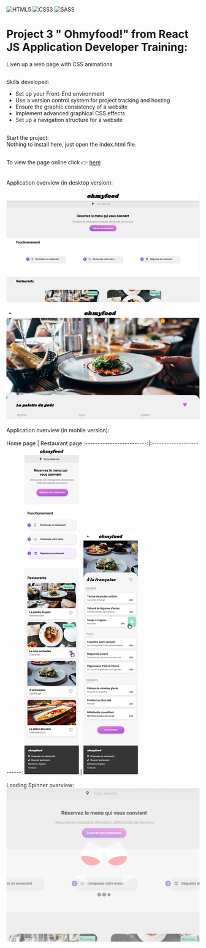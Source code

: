 ![HTML5](https://img.shields.io/badge/html5-%23E34F26.svg?style=for-the-badge&logo=html5&logoColor=white)
![CSS3](https://img.shields.io/badge/css3-%231572B6.svg?style=for-the-badge&logo=css3&logoColor=white)
![SASS](https://img.shields.io/badge/Sass-CC6699?style=for-the-badge&logo=sass&logoColor=white)
# Project 3 " Ohmyfood!" from React JS Application Developer Training:<br/>
Liven up a web page with CSS animations<br/>
##
Skills developed:
- Set up your Front-End environment
- Use a version control system for project tracking and hosting
- Ensure the graphic consistency of a website
- Implement advanced graphical CSS effects
- Set up a navigation structure for a website
##
Start the project:<br/>
Nothing to install here, just open the index.html file.
##
To view the page online click  :point_right: [here](https://cla31.github.io/projet-3-OCR/index.html)
##
##
Application overview  (in desktop version):
<br/>
<br/>
![DESKTOP-VERSION](./desktop-version1.png)
<br/>
<br/>
![DESKTOP-VERSION](./desktop-version2.png)
<br/>
<br/>
Application overview (in mobile version):
<br/>
<br/>
Home page          |  Restaurant page
:-------------------------:|:-------------------------:
![MOBILE-VERSION](./mobile-version1.png) | ![MOBILE-VERSION](./mobile-version2.png)
<br/>
<br/>
Loading Spinner overview:<br/>
![LOADING-SPINNER2](./loading-spinner2.png)


